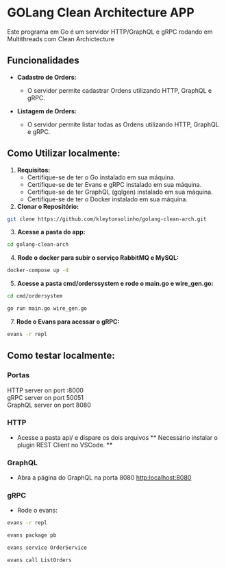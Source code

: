# GOLang Clean Architecture APP

Este programa em Go é um servidor HTTP/GraphQL e gRPC rodando em Multithreads com Clean Archictecture

## Funcionalidades

- **Cadastro de Orders:**
  - O servidor permite cadastrar Ordens utilizando HTTP, GraphQL e gRPC.

- **Listagem de Orders:**
  - O servidor permite listar todas as Ordens utilizando HTTP, GraphQL e gRPC.


## Como Utilizar localmente:

1. **Requisitos:** 
   - Certifique-se de ter o Go instalado em sua máquina.
   - Certifique-se de ter Evans e gRPC instalado em sua máquina.
   - Certifique-se de ter GraphQL (gqlgen) instalado em sua máquina.
   - Certifique-se de ter o Docker instalado em sua máquina.
&nbsp;
2. **Clonar o Repositório:**
&nbsp;

```bash
git clone https://github.com/kleytonsolinho/golang-clean-arch.git
```
&nbsp;
3. **Acesse a pasta do app:**
&nbsp;

```bash
cd golang-clean-arch
```
&nbsp;
4. **Rode o docker para subir o serviço RabbitMQ e MySQL:**
&nbsp;

```bash 
docker-compose up -d
```
5. **Acesse a pasta cmd/orderssystem e rode o main.go e wire_gen.go:**
&nbsp;

```bash 
cd cmd/ordersystem
```

```bash 
go run main.go wire_gen.go
```

&nbsp;
7. **Rode o Evans para acessar o gRPC:**
&nbsp;

```bash
evans -r repl
```

## Como testar localmente:

### Portas
HTTP server on port :8000 <br />
gRPC server on port 50051 <br />
GraphQL server on port 8080

### HTTP
 - Acesse a pasta api/ e dispare os dois arquivos
** Necessário instalar o plugin REST Client no VSCode. **

### GraphQL
 - Abra a página do GraphQL na porta 8080 
 <a href="http:localhost:8080" target="_blank">http:localhost:8080</a>

### gRPC
 - Rode o evans:

```bash
evans -r repl
```
```bash
evans package pb
```
```bash
evans service OrderService
```
```bash
evans call ListOrders
```
